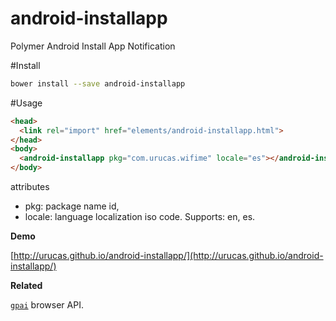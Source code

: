 # android-installapp
Polymer Android Install App Notification 

#Install
```bash
bower install --save android-installapp
```

#Usage
```html
<head>
  <link rel="import" href="elements/android-installapp.html">
</head>
<body>
  <android-installapp pkg="com.urucas.wifime" locale="es"></android-installapp>
</body>
```

attributes 
  * pkg: package name id,
  * locale: language localization iso code. Supports: en, es. 

**Demo** 

[http://urucas.github.io/android-installapp/](http://urucas.github.io/android-installapp/)


**Related**

[```gpai```](https://github.com/Urucas/gpai) browser API.
